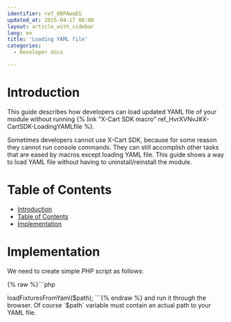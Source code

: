 ```yaml
---
identifier: ref_8BPAwaEG
updated_at: 2015-04-17 00:00
layout: article_with_sidebar
lang: en
title: 'Loading YAML file'
categories:
  - Developer docs

---
```



# Introduction

This guide describes how developers can load updated YAML file of your module without running {% link "X-Cart SDK macro" ref_HvrXVNvJ#X-CartSDK-LoadingYAMLfile %}.

Sometimes developers cannot use X-Cart SDK, because for some reason they cannot run console commands. They can still accomplish other tasks that are eased by macros except loading YAML file. This guide shows a way to load YAML file without having to uninstall/reinstall the module.

# Table of Contents

*   [Introduction](#introduction)
*   [Table of Contents](#table-of-contents)
*   [Implementation](#implementation)

# Implementation

We need to create simple PHP script as follows: 

{% raw %}```php
<?php

require_once 'top.inc.php';

$path = 'path/to/your/yaml/file.yaml';

\XLite\Core\Database::getInstance()->loadFixturesFromYaml($path);
```{% endraw %}

and run it through the browser. Of course `$path` variable must contain an actual path to your YAML file.